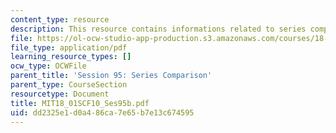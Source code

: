 ```yaml
---
content_type: resource
description: This resource contains informations related to series comparison.
file: https://ol-ocw-studio-app-production.s3.amazonaws.com/courses/18-01sc-single-variable-calculus-fall-2010/dd2325e1d0a486ca7e65b7e13c674595_MIT18_01SCF10_Ses95b.pdf
file_type: application/pdf
learning_resource_types: []
ocw_type: OCWFile
parent_title: 'Session 95: Series Comparison'
parent_type: CourseSection
resourcetype: Document
title: MIT18_01SCF10_Ses95b.pdf
uid: dd2325e1-d0a4-86ca-7e65-b7e13c674595
---
```

